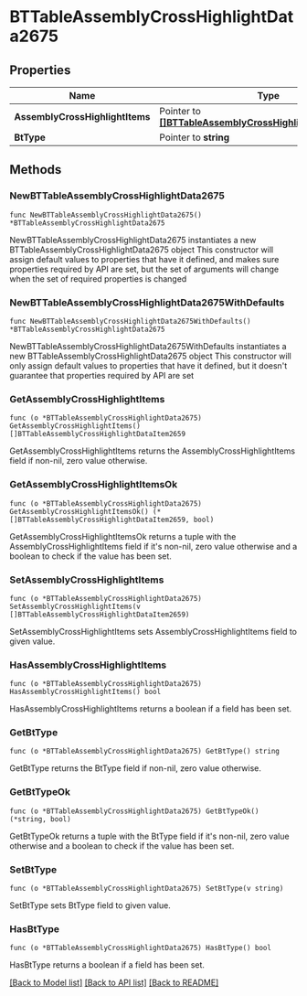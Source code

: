 # BTTableAssemblyCrossHighlightData2675

## Properties

Name | Type | Description | Notes
------------ | ------------- | ------------- | -------------
**AssemblyCrossHighlightItems** | Pointer to [**[]BTTableAssemblyCrossHighlightDataItem2659**](BTTableAssemblyCrossHighlightDataItem-2659.md) |  | [optional] 
**BtType** | Pointer to **string** |  | [optional] 

## Methods

### NewBTTableAssemblyCrossHighlightData2675

`func NewBTTableAssemblyCrossHighlightData2675() *BTTableAssemblyCrossHighlightData2675`

NewBTTableAssemblyCrossHighlightData2675 instantiates a new BTTableAssemblyCrossHighlightData2675 object
This constructor will assign default values to properties that have it defined,
and makes sure properties required by API are set, but the set of arguments
will change when the set of required properties is changed

### NewBTTableAssemblyCrossHighlightData2675WithDefaults

`func NewBTTableAssemblyCrossHighlightData2675WithDefaults() *BTTableAssemblyCrossHighlightData2675`

NewBTTableAssemblyCrossHighlightData2675WithDefaults instantiates a new BTTableAssemblyCrossHighlightData2675 object
This constructor will only assign default values to properties that have it defined,
but it doesn't guarantee that properties required by API are set

### GetAssemblyCrossHighlightItems

`func (o *BTTableAssemblyCrossHighlightData2675) GetAssemblyCrossHighlightItems() []BTTableAssemblyCrossHighlightDataItem2659`

GetAssemblyCrossHighlightItems returns the AssemblyCrossHighlightItems field if non-nil, zero value otherwise.

### GetAssemblyCrossHighlightItemsOk

`func (o *BTTableAssemblyCrossHighlightData2675) GetAssemblyCrossHighlightItemsOk() (*[]BTTableAssemblyCrossHighlightDataItem2659, bool)`

GetAssemblyCrossHighlightItemsOk returns a tuple with the AssemblyCrossHighlightItems field if it's non-nil, zero value otherwise
and a boolean to check if the value has been set.

### SetAssemblyCrossHighlightItems

`func (o *BTTableAssemblyCrossHighlightData2675) SetAssemblyCrossHighlightItems(v []BTTableAssemblyCrossHighlightDataItem2659)`

SetAssemblyCrossHighlightItems sets AssemblyCrossHighlightItems field to given value.

### HasAssemblyCrossHighlightItems

`func (o *BTTableAssemblyCrossHighlightData2675) HasAssemblyCrossHighlightItems() bool`

HasAssemblyCrossHighlightItems returns a boolean if a field has been set.

### GetBtType

`func (o *BTTableAssemblyCrossHighlightData2675) GetBtType() string`

GetBtType returns the BtType field if non-nil, zero value otherwise.

### GetBtTypeOk

`func (o *BTTableAssemblyCrossHighlightData2675) GetBtTypeOk() (*string, bool)`

GetBtTypeOk returns a tuple with the BtType field if it's non-nil, zero value otherwise
and a boolean to check if the value has been set.

### SetBtType

`func (o *BTTableAssemblyCrossHighlightData2675) SetBtType(v string)`

SetBtType sets BtType field to given value.

### HasBtType

`func (o *BTTableAssemblyCrossHighlightData2675) HasBtType() bool`

HasBtType returns a boolean if a field has been set.


[[Back to Model list]](../README.md#documentation-for-models) [[Back to API list]](../README.md#documentation-for-api-endpoints) [[Back to README]](../README.md)


